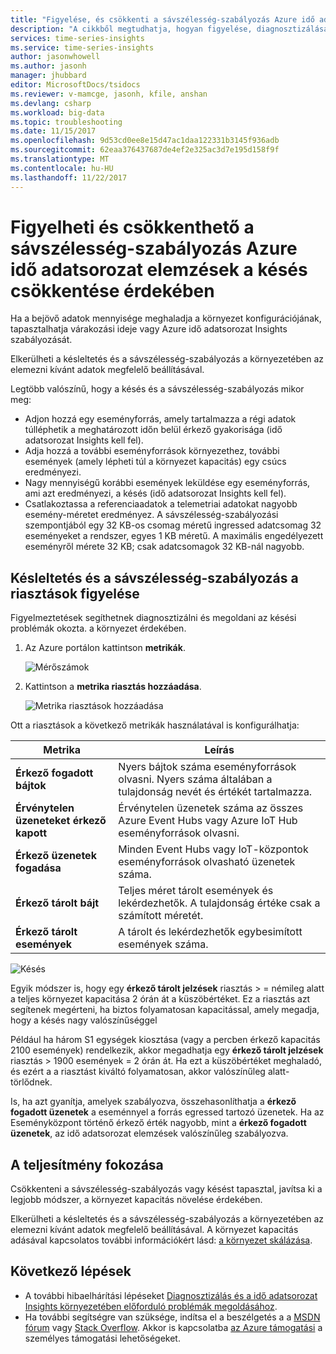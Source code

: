 ```yaml
---
title: "Figyelése, és csökkenti a sávszélesség-szabályozás Azure idő adatsorozat insightsban késés érdekében |} Microsoft Docs"
description: "A cikkből megtudhatja, hogyan figyelése, diagnosztizálása és csökkenthető a késleltetés és a sávszélesség-szabályozás Azure idő adatsorozat Insights okozó teljesítményproblémákat."
services: time-series-insights
ms.service: time-series-insights
author: jasonwhowell
ms.author: jasonh
manager: jhubbard
editor: MicrosoftDocs/tsidocs
ms.reviewer: v-mamcge, jasonh, kfile, anshan
ms.devlang: csharp
ms.workload: big-data
ms.topic: troubleshooting
ms.date: 11/15/2017
ms.openlocfilehash: 9d53cd0ee8e15d47ac1daa122331b3145f936adb
ms.sourcegitcommit: 62eaa376437687de4ef2e325ac3d7e195d158f9f
ms.translationtype: MT
ms.contentlocale: hu-HU
ms.lasthandoff: 11/22/2017
---
```

# <a name="monitor-and-mitigate-throttling-to-reduce-latency-in-azure-time-series-insights"></a>Figyelheti és csökkenthető a sávszélesség-szabályozás Azure idő adatsorozat elemzések a késés csökkentése érdekében
Ha a bejövő adatok mennyisége meghaladja a környezet konfigurációjának, tapasztalhatja várakozási ideje vagy Azure idő adatsorozat Insights szabályozását.

Elkerülheti a késleltetés és a sávszélesség-szabályozás a környezetében az elemezni kívánt adatok megfelelő beállításával.

Legtöbb valószínű, hogy a késés és a sávszélesség-szabályozás mikor meg:

- Adjon hozzá egy eseményforrás, amely tartalmazza a régi adatok túlléphetik a meghatározott időn belül érkező gyakorisága (idő adatsorozat Insights kell fel).
- Adja hozzá a további eseményforrások környezethez, további események (amely lépheti túl a környezet kapacitás) egy csúcs eredményezi.
- Nagy mennyiségű korábbi események leküldése egy eseményforrás, ami azt eredményezi, a késés (idő adatsorozat Insights kell fel).
- Csatlakoztassa a referenciaadatok a telemetriai adatokat nagyobb esemény-méretet eredményez.  A sávszélesség-szabályozási szempontjából egy 32 KB-os csomag méretű ingressed adatcsomag 32 eseményeket a rendszer, egyes 1 KB méretű. A maximális engedélyezett eseményről mérete 32 KB; csak adatcsomagok 32 KB-nál nagyobb.


## <a name="monitor-latency-and-throttling-with-alerts"></a>Késleltetés és a sávszélesség-szabályozás a riasztások figyelése

Figyelmeztetések segíthetnek diagnosztizálni és megoldani az késési problémák okozta. a környezet érdekében. 

1. Az Azure portálon kattintson **metrikák**. 

   ![Mérőszámok](media/environment-mitigate-latency/add-metrics.png)

2. Kattintson a **metrika riasztás hozzáadása**.  

    ![Metrika riasztások hozzáadása](media/environment-mitigate-latency/add-metric-alert.png)

Ott a riasztások a következő metrikák használatával is konfigurálhatja:

|Metrika  |Leírás  |
|---------|---------|
|**Érkező fogadott bájtok**     | Nyers bájtok száma eseményforrások olvasni. Nyers száma általában a tulajdonság nevét és értékét tartalmazza.  |  
|**Érvénytelen üzeneteket érkező kapott**     | Érvénytelen üzenetek száma az összes Azure Event Hubs vagy Azure IoT Hub eseményforrások olvasni.      |
|**Érkező üzenetek fogadása**   | Minden Event Hubs vagy IoT-központok eseményforrások olvasható üzenetek száma.        |
|**Érkező tárolt bájt**     | Teljes méret tárolt események és lekérdezhetők. A tulajdonság értéke csak a számított méretét.        |
|**Érkező tárolt események**     |   A tárolt és lekérdezhetők egybesimított események száma.      |

![Késés](media/environment-mitigate-latency/latency.png)

Egyik módszer is, hogy egy **érkező tárolt jelzések** riasztás > = némileg alatt a teljes környezet kapacitása 2 órán át a küszöbértéket.  Ez a riasztás azt segítenek megérteni, ha biztos folyamatosan kapacitással, amely megadja, hogy a késés nagy valószínűséggel  

Például ha három S1 egységek kiosztása (vagy a percben érkező kapacitás 2100 események) rendelkezik, akkor megadhatja egy **érkező tárolt jelzések** riasztás > 1900 események = 2 órán át. Ha ezt a küszöbértéket meghaladó, és ezért a a riasztást kiváltó folyamatosan, akkor valószínűleg alatt-törlődnek.  

Is, ha azt gyanítja, amelyek szabályozva, összehasonlíthatja a **érkező fogadott üzenetek** a eseménnyel a forrás egressed tartozó üzenetek.  Ha az Eseményközpont történő érkező érték nagyobb, mint a **érkező fogadott üzenetek**, az idő adatsorozat elemzések valószínűleg szabályozva.

## <a name="improving-performance"></a>A teljesítmény fokozása 
Csökkenteni a sávszélesség-szabályozás vagy késést tapasztal, javítsa ki a legjobb módszer, a környezet kapacitás növelése érdekében. 

Elkerülheti a késleltetés és a sávszélesség-szabályozás a környezetében az elemezni kívánt adatok megfelelő beállításával. A környezet kapacitás adásával kapcsolatos további információkért lásd: [a környezet skálázása](time-series-insights-how-to-scale-your-environment.md).

## <a name="next-steps"></a>Következő lépések
- A további hibaelhárítási lépéseket [Diagnosztizálás és a idő adatsorozat Insights környezetében előforduló problémák megoldásához](time-series-insights-diagnose-and-solve-problems.md).
- Ha további segítségre van szüksége, indítsa el a beszélgetés a a [MSDN fórum](https://social.msdn.microsoft.com/Forums/home?forum=AzureTimeSeriesInsights) vagy [Stack Overflow](https://stackoverflow.com/questions/tagged/azure-timeseries-insights). Akkor is kapcsolatba [az Azure támogatási](https://azure.microsoft.com/support/options/) a személyes támogatási lehetőségeket.
